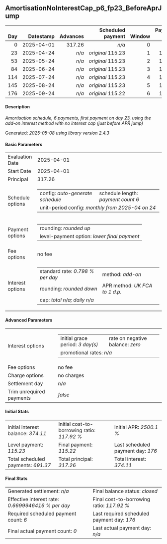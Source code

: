 <h2>AmortisationNoInterestCap_p6_fp23_BeforeAprJump</h2>
<table>
    <thead style="vertical-align: bottom;">
        <th class="ci00" style="text-align: right;">Day</th>
        <th class="ci01" style="text-align: right;">Datestamp</th>
        <th class="ci02" style="text-align: right;">Advances</th>
        <th class="ci03" style="text-align: right;">Scheduled payment</th>
        <th class="ci04" style="text-align: right;">Window</th>
        <th class="ci05" style="text-align: right;">Payment due</th>
        <th class="ci06" style="text-align: right;">Actual payments</th>
        <th class="ci07" style="text-align: right;">Net effect</th>
        <th class="ci08" style="text-align: right;">Payment status</th>
        <th class="ci09" style="text-align: right;">Balance status</th>
        <th class="ci10" style="text-align: right;">Actuarial interest</th>
        <th class="ci11" style="text-align: right;">New interest</th>
        <th class="ci12" style="text-align: right;">Interest portion</th>
        <th class="ci13" style="text-align: right;">Principal portion</th>
        <th class="ci14" style="text-align: right;">Interest balance</th>
        <th class="ci15" style="text-align: right;">Principal balance</th>
    </thead>
    <tr style="text-align: right;">
        <td class="ci00">0</td>
        <td class="ci01" style="white-space: nowrap;">2025-04-01</td>
        <td class="ci02">317.26</td>
        <td class="ci03" style="white-space: nowrap;"><i>n/a<i></td>
        <td class="ci04">0</td>
        <td class="ci05">0.00</td>
        <td class="ci06"><i>n/a</i></td>
        <td class="ci07">0.00</td>
        <td class="ci08"><i>information&nbsp;only</i></td>
        <td class="ci09">open</td>
        <td class="ci10">0.0000</td>
        <td class="ci11">0.0000</td>
        <td class="ci12">0.00</td>
        <td class="ci13">0.00</td>
        <td class="ci14">374.1100</td>
        <td class="ci15">317.26</td>
    </tr>
    <tr style="text-align: right;">
        <td class="ci00">23</td>
        <td class="ci01" style="white-space: nowrap;">2025-04-24</td>
        <td class="ci02"><i>n/a</i></td>
        <td class="ci03" style="white-space: nowrap;"><i>original</i> 115.23</td>
        <td class="ci04">1</td>
        <td class="ci05">115.23</td>
        <td class="ci06"><i>n/a</i></td>
        <td class="ci07">115.23</td>
        <td class="ci08"><i>not&nbsp;yet&nbsp;due</i></td>
        <td class="ci09">open</td>
        <td class="ci10">58.2299</td>
        <td class="ci11">0.0000</td>
        <td class="ci12">115.23</td>
        <td class="ci13">0.00</td>
        <td class="ci14">258.8800</td>
        <td class="ci15">317.26</td>
    </tr>
    <tr style="text-align: right;">
        <td class="ci00">53</td>
        <td class="ci01" style="white-space: nowrap;">2025-05-24</td>
        <td class="ci02"><i>n/a</i></td>
        <td class="ci03" style="white-space: nowrap;"><i>original</i> 115.23</td>
        <td class="ci04">2</td>
        <td class="ci05">115.23</td>
        <td class="ci06"><i>n/a</i></td>
        <td class="ci07">115.23</td>
        <td class="ci08"><i>not&nbsp;yet&nbsp;due</i></td>
        <td class="ci09">open</td>
        <td class="ci10">75.9520</td>
        <td class="ci11">0.0000</td>
        <td class="ci12">115.23</td>
        <td class="ci13">0.00</td>
        <td class="ci14">143.6500</td>
        <td class="ci15">317.26</td>
    </tr>
    <tr style="text-align: right;">
        <td class="ci00">84</td>
        <td class="ci01" style="white-space: nowrap;">2025-06-24</td>
        <td class="ci02"><i>n/a</i></td>
        <td class="ci03" style="white-space: nowrap;"><i>original</i> 115.23</td>
        <td class="ci04">3</td>
        <td class="ci05">115.23</td>
        <td class="ci06"><i>n/a</i></td>
        <td class="ci07">115.23</td>
        <td class="ci08"><i>not&nbsp;yet&nbsp;due</i></td>
        <td class="ci09">open</td>
        <td class="ci10">78.4838</td>
        <td class="ci11">0.0000</td>
        <td class="ci12">115.23</td>
        <td class="ci13">0.00</td>
        <td class="ci14">28.4200</td>
        <td class="ci15">317.26</td>
    </tr>
    <tr style="text-align: right;">
        <td class="ci00">114</td>
        <td class="ci01" style="white-space: nowrap;">2025-07-24</td>
        <td class="ci02"><i>n/a</i></td>
        <td class="ci03" style="white-space: nowrap;"><i>original</i> 115.23</td>
        <td class="ci04">4</td>
        <td class="ci05">115.23</td>
        <td class="ci06"><i>n/a</i></td>
        <td class="ci07">115.23</td>
        <td class="ci08"><i>not&nbsp;yet&nbsp;due</i></td>
        <td class="ci09">open</td>
        <td class="ci10">75.9520</td>
        <td class="ci11">0.0000</td>
        <td class="ci12">28.42</td>
        <td class="ci13">86.81</td>
        <td class="ci14">0.0000</td>
        <td class="ci15">230.45</td>
    </tr>
    <tr style="text-align: right;">
        <td class="ci00">145</td>
        <td class="ci01" style="white-space: nowrap;">2025-08-24</td>
        <td class="ci02"><i>n/a</i></td>
        <td class="ci03" style="white-space: nowrap;"><i>original</i> 115.23</td>
        <td class="ci04">5</td>
        <td class="ci05">115.23</td>
        <td class="ci06"><i>n/a</i></td>
        <td class="ci07">115.23</td>
        <td class="ci08"><i>not&nbsp;yet&nbsp;due</i></td>
        <td class="ci09">open</td>
        <td class="ci10">57.0087</td>
        <td class="ci11">0.0000</td>
        <td class="ci12">0.00</td>
        <td class="ci13">115.23</td>
        <td class="ci14">0.0000</td>
        <td class="ci15">115.22</td>
    </tr>
    <tr style="text-align: right;">
        <td class="ci00">176</td>
        <td class="ci01" style="white-space: nowrap;">2025-09-24</td>
        <td class="ci02"><i>n/a</i></td>
        <td class="ci03" style="white-space: nowrap;"><i>original</i> 115.22</td>
        <td class="ci04">6</td>
        <td class="ci05">115.22</td>
        <td class="ci06"><i>n/a</i></td>
        <td class="ci07">115.22</td>
        <td class="ci08"><i>not&nbsp;yet&nbsp;due</i></td>
        <td class="ci09">closed</td>
        <td class="ci10">28.5031</td>
        <td class="ci11">0.0000</td>
        <td class="ci12">0.00</td>
        <td class="ci13">115.22</td>
        <td class="ci14">0.0000</td>
        <td class="ci15">0.00</td>
    </tr>
</table>
<h4>Description</h4>
<p><i>Amortisation schedule, 6 payments, first payment on day 23, using the add-on interest method with no interest cap (just before APR jump)</i></p>
<p>Generated: <i>2025-05-08 using library version 2.4.3</i></p>
<h4>Basic Parameters</h4>
<table>
    <tr>
        <td>Evaluation Date</td>
        <td>2025-04-01</td>
    </tr>
    <tr>
        <td>Start Date</td>
        <td>2025-04-01</td>
    </tr>
    <tr>
        <td>Principal</td>
        <td>317.26</td>
    </tr>
    <tr>
        <td>Schedule options</td>
        <td>
            <table>
                <tr>
                    <td>config: <i>auto-generate schedule</i></td>
                    <td>schedule length: <i><i>payment count</i> 6</i></td>
                </tr>
                <tr>
                    <td colspan="2" style="white-space: nowrap;">unit-period config: <i>monthly from 2025-04 on 24</i></td>
                </tr>
            </table>
        </td>
    </tr>
    <tr>
        <td>Payment options</td>
        <td>
            <table>
                <tr>
                    <td>rounding: <i>rounded up</i></td>
                </tr>
                <tr>
                    <td>level-payment option: <i>lower&nbsp;final&nbsp;payment</i></td>
                </tr>
            </table>
        </td>
    </tr>
    <tr>
        <td>Fee options</td>
        <td>no fee
        </td>
    </tr>
    <tr>
        <td>Interest options</td>
        <td>
            <table>
                <tr>
                    <td>standard rate: <i>0.798 % per day</i></td>
                    <td>method: <i>add-on</i></td>
                </tr>
                <tr>
                    <td>rounding: <i>rounded down</i></td>
                    <td>APR method: <i>UK FCA to 1 d.p.</i></td>
                </tr>
                <tr>
                    <td colspan="2">cap: <i>total <i>n/a</i>; daily <i>n/a</i></td>
                </tr>
            </table>
        </td>
    </tr>
</table>
<h4>Advanced Parameters</h4>
<table>
    <tr>
        <td>Interest options</td>
        <td>
            <table>
                <tr>
                    <td>initial grace period: <i>3 day(s)</i></td>
                    <td>rate on negative balance: <i>zero</i></td>
                </tr>
                <tr>
                    <td colspan="2">promotional rates: <i><i>n/a</i></i></td>
                </tr>
            </table>
        </td>
    </tr>
    <tr>
        <td>Fee options</td>
        <td>no fee
        </td>
    </tr>
    <tr>
        <td>Charge options</td>
        <td>no charges
        </td>
    </tr>
    <tr>
        <td>Settlement day</td><td><i><i>n/a</i></i></td>
    </tr>
    <tr>
        <td>Trim unrequired payments</td><td><i>false</i></td>
    </tr>
</table>
<h4>Initial Stats</h4>
<table>
    <tr>
        <td>Initial interest balance: <i>374.11</i></td>
        <td>Initial cost-to-borrowing ratio: <i>117.92 %</i></td>
        <td>Initial APR: <i>2500.1 %</i></td>
    </tr>
    <tr>
        <td>Level payment: <i>115.23</i></td>
        <td>Final payment: <i>115.22</i></td>
        <td>Last scheduled payment day: <i>176</i></td>
    </tr>
    <tr>
        <td>Total scheduled payments: <i>691.37</i></td>
        <td>Total principal: <i>317.26</i></td>
        <td>Total interest: <i>374.11</i></td>
    </tr>
</table>
<h4>Final Stats</h4>
<table>
    <tr>
        <td>Generated settlement: <i><i>n/a</i></i></td>
        <td>Final balance status: <i>closed</i></td>
    </tr>
    <tr>
        <td>Effective interest rate: <i>0.6699946416 % per day</i></td>
        <td>Final cost-to-borrowing ratio: <i>117.92 %</i></td>
    </tr>
    <tr>
        <td>Required scheduled payment count: <i>6</i></td>
        <td>Last required scheduled payment day: <i>176</i></td>
    </tr>
    <tr>
        <td>Final actual payment count: <i>0</i></td>
        <td>Last actual payment day: <i>n/a</i></td>
    </tr>
</table>
